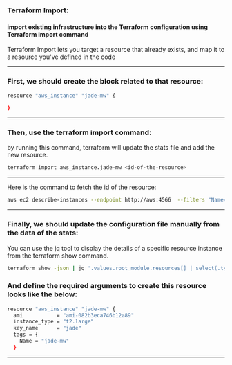 
### Terraform Import:

#### import existing infrastructure into the Terraform configuration using Terraform import command

Terraform Import lets you target a resource that already exists, and map it to a resource you've defined in the code




__________________________________________________________________________________________



### First, we should create the block related to that resource:


```bash
resource "aws_instance" "jade-mw" {

}
```



__________________________________________________________________________________________



### Then, use the terraform import command:

by running this command, terraform will update the stats file and add the new resource.

```bash
terraform import aws_instance.jade-mw <id-of-the-resource>
```





__________________________________________________________________________________________


Here is the command to fetch the id of the resource:



```bash
aws ec2 describe-instances --endpoint http://aws:4566  --filters "Name=image-id,Values=ami-082b3eca746b12a89" | jq -r '.Reservations[].Instances[].InstanceId'
```



__________________________________________________________________________________________



### Finally, we should update the configuration file manually from the data of the stats:

You can use the jq tool to display the details of a specific resource instance from the terraform show command.

```bash
terraform show -json | jq '.values.root_module.resources[] | select(.type == "aws_instance" and .name == "jade-mw")'
```







### And define the required arguments to create this resource looks like the below:

```bash
resource "aws_instance" "jade-mw" {
  ami           = "ami-082b3eca746b12a89"
  instance_type = "t2.large"
  key_name      = "jade"
  tags = {
    Name = "jade-mw"
  }
```



__________________________________________________________________________________________
